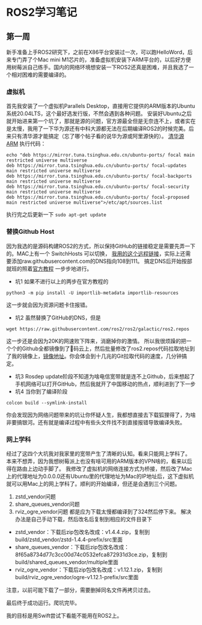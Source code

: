 # ROS2学习笔记
## 第一周

新手准备上手ROS2研究下，之前在X86平台安装过一次，可以跑HelloWord，后来专门弄了个Mac mini M1芯片的，准备虚拟机安装下ARM平台的，以后好方便用树莓派自己练手。国内的网络环境想安装一下ROS2还真是困难，并且我选了一个相对困难的需要编译的。
### 虚拟机
首先我安装了一个虚拟机Parallels Desktop，直接用它提供的ARM版本的Ubuntu系统20.04LTS，这个最好选发行版，不然会遇到各种问题。
安装好Ubuntu之后就开始进来第一个坑了，那就是源的问题，官方源最全但是无奈连不上，或者实在是太慢，我用了一下华为源还有中科大源都无法在后期编译ROS2的时候完美。后来只有清华源才能搞定（忘了哪个帖子看的说华为源或阿里源快的）。
[清华源 ARM](https://mirrors.tuna.tsinghua.edu.cn/help/ubuntu-ports/)
执行代码：
```
echo "deb https://mirror.tuna.tsinghua.edu.cn/ubuntu-ports/ focal main restricted universe multiverse
deb https://mirror.tuna.tsinghua.edu.cn/ubuntu-ports/ focal-updates main restricted universe multiverse
deb https://mirror.tuna.tsinghua.edu.cn/ubuntu-ports/ focal-backports main restricted universe multiverse
deb https://mirror.tuna.tsinghua.edu.cn/ubuntu-ports/ focal-security main restricted universe multiverse
deb https://mirror.tuna.tsinghua.edu.cn/ubuntu-ports/ focal-proposed main restricted universe multiverse">/etc/apt/sources.list
```
执行完之后更新一下
`sudo apt-get update`

### 替换Github Host
因为我选的是源码构建ROS2的方式，所以保持GitHub的链接稳定是需要先弄一下的。MAC上有一个 SwitchHosts 可以切换，
[我用的这个远程链接](https://github.com/521xueweihan/GitHub520)，实际上还需要添加raw.githubusercontent.com的DNS指向108到111。
搞定DNS后开始按部就班的照着[官方教程](https://docs.ros.org/en/galactic/Installation/Ubuntu-Development-Setup.html) 一步步地进行。

* 坑1
如果不进行以上的两步在官方教程的
```
python3 -m pip install -U importlib-metadata importlib-resources
```
这一步就会因为资源问题卡住报错。
* 坑2
虽然替换了GitHub的DNS，但是
```
wget https://raw.githubusercontent.com/ros2/ros2/galactic/ros2.repos

```
这一步还是会因为20K的网速败下阵来，消磨掉你的激情。
所以我很烦躁的把一个个的Github全都镜像到了码云上，然后批量修改了ros2.repos代码拉取地址到了我的镜像上，[镜像地址](https://gitee.com/jackiehu1122/projects)。你会体会到十几兆的Git拉取代码的速度，几分钟搞定。

* 坑3
Rosdep update阶段不知道为啥电信宽带就是连不上Github，后来想起了手机网络可以打开GitHub，然后我就开了中国移动的热点，顺利进到了下一步
* 坑4
当你到了编译阶段
```
colcon build --symlink-install
```
你会发现因为网络问题带来的坑让你怀疑人生，我都想直接去下载狐狸得了，为啥非要搞银河。还有就是编译过程中有些头文件找不到直接报错导致编译失败。

### 网上学科
经过了这四个大坑我对我家里的宽带产生了清晰的认知。看来只能网上学科了。
本来不想弄，因为我想树莓派上也没有啥可用的ARM版本的VPN啥的，看来以后得在路由上边动手脚了。
我修改了虚拟机的网络连接方式为桥接，然后改了Mac上的代理地址为0.0.0.0还有Ubuntu里的代理地址为Mac的IP地址后，这下虚拟机就可以用Mac上的网上学科了。顺利的开始编译，但还是会遇到三个问题。
1. zstd_vendor问题
2. share_queues_vendor问题
3. rviz_ogre_vendor问题
都是应为下载太慢都编译到了324然后停下来。
解决办法是自己手动下载，然后改名后复制到相应的文件目录下

* zstd_vendor：下载后zip包改名改成：v1.4.4.zip，复制到build/zstd_vendor/zstd-1.4.4-prefix/src里面
* share_queues_vendor：下载后zip包改名改成：8f65a8734d77c3cc00d74c0532efca872931d3ce.zip，复制到build/shared_queues_vendor/multiple里面
* rviz_ogre_vendor：下载后zip包改名改成：v1.12.1.zip，复制到build/rviz_ogre_vendor/ogre-v1.12.1-prefix/src里面

注意，以前可能下载了一部分，需要删掉同名文件再拷贝过去。

最后终于成功运行。爬坑完毕。

我的目标是用Swift尝试下看能不能用在ROS2上。
